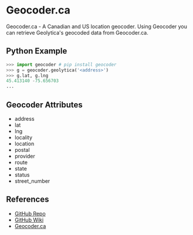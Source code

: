 # Geocoder.ca

Geocoder.ca - A Canadian and US location geocoder.
Using Geocoder you can retrieve Geolytica's geocoded data from Geocoder.ca.

## Python Example

```python
>>> import geocoder # pip install geocoder
>>> g = geocoder.geolytica('<address>')
>>> g.lat, g.lng
45.413140 -75.656703
...
```

## Geocoder Attributes

* address
* lat
* lng
* locality
* location
* postal
* provider
* route
* state
* status
* street_number

## References

* [GitHub Repo](https://github.com/DenisCarriere/geocoder)
* [GitHub Wiki](https://github.com/DenisCarriere/geocoder/wiki)
* [Geocoder.ca](http://geocoder.ca/?api=1)